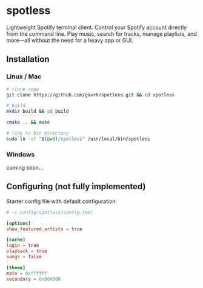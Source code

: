 # spotless
Lightweight Spotify terminal client.
Control your Spotify account directly from the command line.
Play music, search for tracks, manage playlists, and more—all
without the need for a heavy app or GUI.

## Installation

### Linux / Mac
```bash
# clone repo
git clone https://github.com/gavrh/spotless.git && cd spotless

# build
mkdir build && cd build

cmake .. && make

# link to bin directory
sudo ln -sf "$(pwd)/spotless" /usr/local/bin/spotless
```

### Windows
coming soon...

## Configuring (not fully implemented)

Starter config file with default configuration:
```toml
# ~/.config/spotless/config.toml

[options]
show_featured_artists = true

[cache]
login = true
playback = true
songs = false

[theme]
main = 0xffffff
secondary = 0x000000
```
